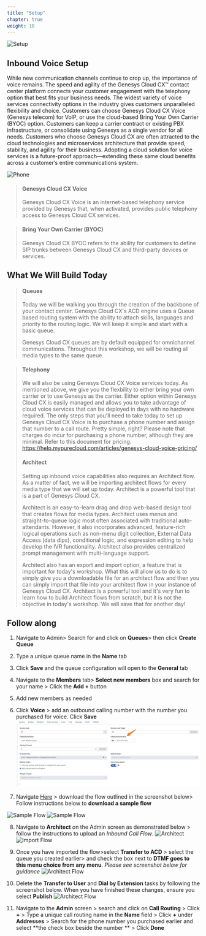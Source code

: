 ```yaml
---
title: "Setup"
chapter: true
weight: 10
---
```

![Setup](/images/Inbound1-768x300.jpg)
## Inbound Voice Setup
While new communication channels continue to crop up, the importance of voice remains. The speed and agility of the Genesys Cloud CX™ contact center platform connects your customer engagement with the telephony option that best fits your business needs. The widest variety of voice services connectivity options in the industry gives customers unparalleled flexibility and choice. Customers can choose Genesys Cloud CX Voice (Genesys telecom) for VoIP, or use the cloud-based Bring Your Own Carrier (BYOC) option. Customers can keep a carrier contract or existing PBX infrastructure, or consolidate using Genesys as a single vendor for all needs. Customers who choose Genesys Cloud CX are often attracted to the cloud technologies and microservices architecture that provide speed, stability, and agility for their business. Adopting a cloud solution for voice services is a future-proof approach—extending these same cloud benefits across a customer’s entire communications system.

![Phone](/images/phone.png)

>#### Genesys Cloud CX Voice
>Genesys Cloud CX Voice is an internet-based telephony service provided by Genesys that, when activated, provides public telephony access to Genesys Cloud CX services.

>#### Bring Your Own Carrier (BYOC)
>Genesys Cloud CX BYOC refers to the ability for customers to define SIP trunks between Genesys Cloud CX and third-party devices or services.

## What We Will Build Today
>#### Queues
>Today we will be walking you through the creation of the backbone of your contact center. Genesys Cloud CX's ACD engine uses a Queue based routing system with the ability to attach skills, languages and priority to the routing logic. We will keep it simple and start with a basic queue. 
>
>Genesys Cloud CX queues are by default equipped for omnichannel communications. Throughout this workshop, we will be routing all media types to the same queue. 

>#### Telephony
>We will also be using Genesys Cloud CX Voice services today. As mentioned above, we give you the flexbility to either bring your own carrier or to use Genesys as the carrier. Either option within Genesys Cloud CX is easily managed and allows you to take advantage of cloud voice services that can be deployed in days with no hardware required. The only steps that you'll need to take today to set up Genesys Cloud CX Voice is to purchase a phone number and assign that number to a call route. Pretty simple, right? Please note that charges do incur for purchasing a phone number, although they are minimal. Refer to this document for pricing. https://help.mypurecloud.com/articles/genesys-cloud-voice-pricing/
>
>#### Architect
>
>Setting up inbound voice capabilities also requires an Architect flow. As a matter of fact, we will be importing architect flows for every media type that we will set up today. Architect is a powerful tool that is a part of Genesys Cloud CX. 
>
>Architect is an easy-to-learn drag and drop web-based design tool that creates flows for media types. Architect uses menus and straight-to-queue logic most often associated with traditional auto-attendants. However, it also incorporates advanced, feature-rich logical operations such as non-menu digit collection, External Data Access (data dips), conditional logic, and expression editing to help develop the IVR functionality. Architect also provides centralized prompt management with multi-language support.
>
>Architect also has an export and import option, a feature that is important for today's workshop. What this will allow us to do is to simply give you a downloadable file for an architect flow and then you can simply import that file into your architect flow in your instance of Genesys Cloud CX. Architect is a powerful tool and it's very fun to learn how to build Architect flows from scratch, but it is not the objective in today's workshop. We will save that for another day!

## Follow along

1. Navigate to Admin> Search for and click on **Queues**> then click **Create Queue**
2. Type a unique queue name in the **Name** tab
3. Click **Save** and the queue configuration will open to the **General** tab
 

4. Navigate to the **Members** tab> **Select new members** box and search for your name > Click the **Add +** button
5. Add new members as needed

6. Click **Voice** > add an outbound calling number with the number you purchased for voice. Click **Save**
  ![Queue Set Calling Party Number](/images/QueueSetCallingParty.jpg)
7. Navigate [Here](https://help.mypurecloud.com/articles/download-architect-flow-examples/) > download the flow outlined in the screenshot below> Follow instructions below to **download a sample flow**


 ![Sample Flow](/images/sampleflow.jpg)
 ![Sample Flow](/images/sampleinstructions.jpg)

8. Navigate to **Architect** on the Admin screen as demonstrated below > follow the instructions  to upload an _Inbound Call Flow_.
 ![Architect](/images/architect.jpg)
 ![Import Flow](/images/importflow.jpg)

9. Once you have imported the flow>select **Transfer to ACD** > select the queue you created earlier> and check the box next to **DTMF goes to this menu choice from any menu**. _Please see screenshot below for guidance_
  ![Architect Flow](/images/architectflow.jpg)

10. Delete the **Transfer to User** and **Dial by Extension** tasks by following the screenshot below. When you have finished these changes, ensure you select **Publish**
  ![Architect Flow](/images/architectflow1.jpg)
        
11. Navigate to the **Admin** screen > search and click on **Call Routing** > Click **+** > Type a unique call routing name in the **Name** field > Click **+** under **Addresses** > Search for the phone number you purchased earlier and select **the check box beside the number ** > Click **Done**


    
